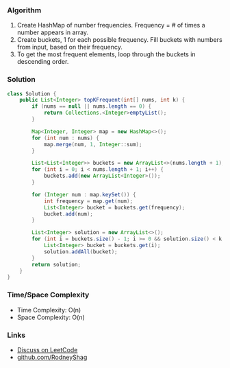 ### Algorithm

1. Create HashMap of number frequencies. Frequency = # of times a number appears in array.
1. Create buckets, 1 for each possible frequency. Fill buckets with numbers from input, based on their frequency.
1. To get the most frequent elements, loop through the buckets in descending order.

### Solution

```java
class Solution {
    public List<Integer> topKFrequent(int[] nums, int k) {
        if (nums == null || nums.length == 0) {
            return Collections.<Integer>emptyList();
        }

        Map<Integer, Integer> map = new HashMap<>();
        for (int num : nums) {
            map.merge(num, 1, Integer::sum);
        }

        List<List<Integer>> buckets = new ArrayList<>(nums.length + 1); // wont use 0th bucket
        for (int i = 0; i < nums.length + 1; i++) {
            buckets.add(new ArrayList<Integer>());
        }

        for (Integer num : map.keySet()) {
            int frequency = map.get(num);
            List<Integer> bucket = buckets.get(frequency);
            bucket.add(num);
        }

        List<Integer> solution = new ArrayList<>();
        for (int i = buckets.size() - 1; i >= 0 && solution.size() < k; i--) {
            List<Integer> bucket = buckets.get(i);
            solution.addAll(bucket);
        }
        return solution;
    }
}
```

### Time/Space Complexity

- Time Complexity: O(n)
- Space Complexity: O(n)

### Links

- [Discuss on LeetCode](https://leetcode.com/problems/top-k-frequent-elements/discuss/304390)
- [github.com/RodneyShag](https://github.com/RodneyShag)
